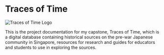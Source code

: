 # Traces of Time
![Traces of Time Logo](http://ctsdh.org/tracesoftime/wp-content/uploads/2021/03/cropped-traces-logo.png)

This is the project documentation for my capstone, Traces of Time, which is a digital database containing historical sources 
on the pre-war Japanese community in Singapore, resources for research and guides for educators and students to use in exploring the 
sources.
